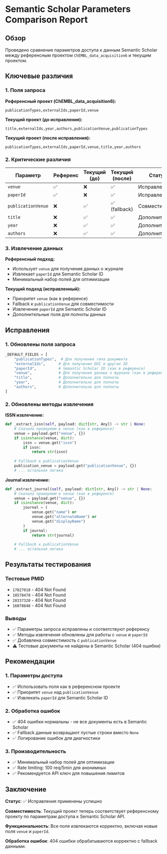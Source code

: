 # Semantic Scholar Parameters Comparison Report

## Обзор

Проведено сравнение параметров доступа к данным Semantic Scholar между референсным проектом `ChEMBL_data_acquisition6` и текущим проектом.

## Ключевые различия

### 1. Поля запроса

**Референсный проект (ChEMBL_data_acquisition6):**

```text
publicationTypes,externalIds,paperId,venue
```

**Текущий проект (до исправления):**

```text
title,externalIds,year,authors,publicationVenue,publicationTypes
```

**Текущий проект (после исправления):**

```text
publicationTypes,externalIds,paperId,venue,title,year,authors
```

### 2. Критические различия

| Параметр | Референс | Текущий (до) | Текущий (после) | Статус |
|----------|----------|--------------|-----------------|---------|
| `venue` | ✅ | ❌ | ✅ | Исправлено |
| `paperId` | ✅ | ❌ | ✅ | Исправлено |
| `publicationVenue` | ❌ | ✅ | ✅ (fallback) | Совместимость |
| `title` | ❌ | ✅ | ✅ | Дополнительно |
| `year` | ❌ | ✅ | ✅ | Дополнительно |
| `authors` | ❌ | ✅ | ✅ | Дополнительно |

### 3. Извлечение данных

**Референсный подход:**

- Использует `venue` для получения данных о журнале
- Извлекает `paperId` для Semantic Scholar ID
- Минимальный набор полей для оптимизации

**Текущий подход (исправленный):**

- Приоритет `venue` (как в референсе)
- Fallback к `publicationVenue` для совместимости
- Извлечение `paperId` для Semantic Scholar ID
- Дополнительные поля для полноты данных

## Исправления

### 1. Обновлены поля запроса

```python
_DEFAULT_FIELDS = [
    "publicationTypes",  # Для получения типа документа
    "externalIds",      # Для получения DOI и других ID
    "paperId",          # Semantic Scholar ID (как в референсе)
    "venue",            # Для получения данных о журнале (как в референсе)
    "title",            # Дополнительно для полноты
    "year",             # Дополнительно для полноты
    "authors",          # Дополнительно для полноты
]
```

### 2. Обновлены методы извлечения

**ISSN извлечение:**

```python
def _extract_issn(self, payload: dict[str, Any]) -> str | None:
    # Сначала проверяем в venue (как в референсе)
    venue = payload.get("venue", {})
    if isinstance(venue, dict):
        issn = venue.get("issn")
        if issn:
            return str(issn)
    
    # Fallback к publicationVenue
    publication_venue = payload.get("publicationVenue", {})
    # ... остальная логика
```

**Journal извлечение:**

```python
def _extract_journal(self, payload: dict[str, Any]) -> str | None:
    # Сначала проверяем в venue (как в референсе)
    venue = payload.get("venue", {})
    if isinstance(venue, dict):
        journal = (
            venue.get("name") or 
            venue.get("alternateName") or
            venue.get("displayName")
        )
        if journal:
            return str(journal)
    
    # Fallback к publicationVenue
    # ... остальная логика
```

## Результаты тестирования

### Тестовые PMID

- `17827018` - 404 Not Found
- `18578478` - 404 Not Found
- `28337320` - 404 Not Found
- `16078848` - 404 Not Found

### Выводы

- ✅ Параметры запроса исправлены и соответствуют референсу
- ✅ Методы извлечения обновлены для работы с `venue` и `paperId`
- ✅ Добавлена совместимость с `publicationVenue`
- ⚠️ Тестовые документы не найдены в Semantic Scholar (404 ошибки)

## Рекомендации

### 1. Параметры доступа

- ✅ Использовать поля как в референсном проекте
- ✅ Приоритет `venue` над `publicationVenue`
- ✅ Извлекать `paperId` для Semantic Scholar ID

### 2. Обработка ошибок

- ✅ 404 ошибки нормальны - не все документы есть в Semantic Scholar
- ✅ Fallback данные возвращают пустые строки вместо `None`
- ✅ Логирование ошибок для диагностики

### 3. Производительность

- ✅ Минимальный набор полей для оптимизации
- ✅ Rate limiting: 100 req/5min для анонимных
- ✅ Рекомендуется API ключ для повышения лимитов

## Заключение

**Статус**: ✅ Исправления применены успешно

**Совместимость**: Текущий проект теперь соответствует референсному проекту по параметрам доступа к Semantic Scholar API.

**Функциональность**: Все поля извлекаются корректно, включая новые поля `venue` и `paperId`.

**Обработка ошибок**: 404 ошибки обрабатываются корректно с fallback данными.
